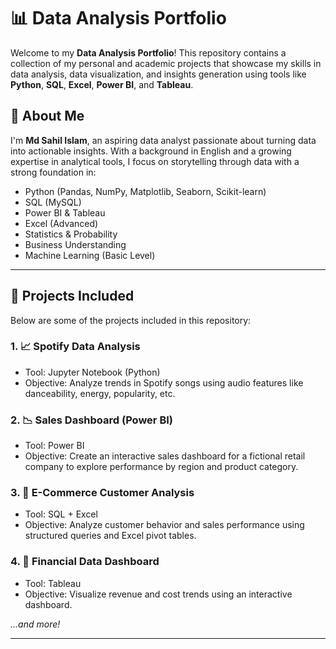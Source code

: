 
# 📊 Data Analysis Portfolio

Welcome to my **Data Analysis Portfolio**! This repository contains a collection of my personal and academic projects that showcase my skills in data analysis, data visualization, and insights generation using tools like **Python**, **SQL**, **Excel**, **Power BI**, and **Tableau**.

## 🧠 About Me

I'm **Md Sahil Islam**, an aspiring data analyst passionate about turning data into actionable insights. With a background in English and a growing expertise in analytical tools, I focus on storytelling through data with a strong foundation in:

- Python (Pandas, NumPy, Matplotlib, Seaborn, Scikit-learn)
- SQL (MySQL)
- Power BI & Tableau
- Excel (Advanced)
- Statistics & Probability
- Business Understanding
- Machine Learning (Basic Level)

---

## 📁 Projects Included

Below are some of the projects included in this repository:

### 1. 📈 Spotify Data Analysis
- Tool: Jupyter Notebook (Python)
- Objective: Analyze trends in Spotify songs using audio features like danceability, energy, popularity, etc.

### 2. 📉 Sales Dashboard (Power BI)
- Tool: Power BI
- Objective: Create an interactive sales dashboard for a fictional retail company to explore performance by region and product category.

### 3. 🛒 E-Commerce Customer Analysis
- Tool: SQL + Excel
- Objective: Analyze customer behavior and sales performance using structured queries and Excel pivot tables.

### 4. 🧾 Financial Data Dashboard
- Tool: Tableau
- Objective: Visualize revenue and cost trends using an interactive dashboard.

*...and more!*

---
